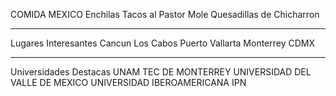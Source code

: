 COMIDA MEXICO
Enchilas
Tacos al Pastor
Mole
Quesadillas de Chicharron

----------
Lugares Interesantes
Cancun
Los Cabos
Puerto Vallarta
Monterrey
CDMX

---------
Universidades Destacas
UNAM
TEC DE MONTERREY
UNIVERSIDAD DEL VALLE DE MEXICO
UNIVERSIDAD IBEROAMERICANA
IPN

